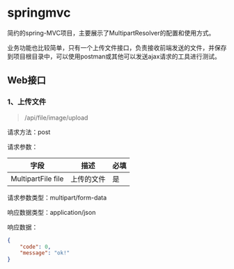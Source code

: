 # springmvc

简约的spring-MVC项目，主要展示了MultipartResolver的配置和使用方式。

业务功能也比较简单，只有一个上传文件接口，负责接收前端发送的文件，并保存到项目根目录中，可以使用postman或其他可以发送ajax请求的工具进行测试。

## Web接口

### 1、上传文件

> /api/file/image/upload

请求方法：post

请求参数：

| 字段               | 描述       | 必填                                            |
| ------------------ | ---------- | ----------------------------------------------- |
| MultipartFile file | 上传的文件 | 是                                              |

请求参数类型：multipart/form-data

响应数据类型：application/json

响应数据：

```json
{
    "code": 0,
    "message": "ok!"
}
```